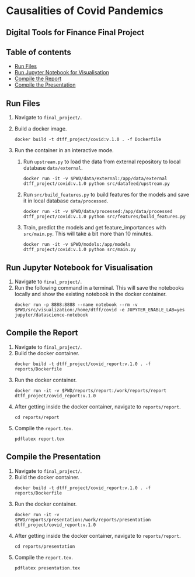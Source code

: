 # Causalities of Covid Pandemics
## Digital Tools for Finance Final Project

## Table of contents
* [Run Files](#run-files)
* [Run Jupyter Notebook for Visualisation](#run-jupyter-notebook-for-visualisation)
* [Compile the Report](#compile-the-report)
* [Compile the Presentation](#compile-the-presentation)

## Run Files
1. Navigate to ```final_project/```.
2. Build a docker image.
    ```
    docker build -t dtff_project/covid:v.1.0 . -f Dockerfile
    ```
3. Run the container in an interactive mode.

    1. Run ```upstream.py``` to load the data from external repository to local database ```data/external```.
        ```
        docker run -it -v $PWD/data/external:/app/data/external dtff_project/covid:v.1.0 python src/datafeed/upstream.py
        ```
    2. Run ```src/build_features.py``` to build features for the models and save it in local database ```data/processed```.
        ```
        docker run -it -v $PWD/data/processed:/app/data/processed dtff_project/covid:v.1.0 python src/features/build_features.py
        ```
    3. Train, predict the models and get feature_importances with ```src/main.py```. This will take a bit more than 10 minutes.
        ```
        docker run -it -v $PWD/models:/app/models dtff_project/covid:v.1.0 python src/main.py
        ```

## Run Jupyter Notebook for Visualisation
1. Navigate to ```final_project/```.
2. Run the following command in a terminal. This will save the notebooks locally and show the existing notebook in the docker container.
    ```
    docker run -p 8888:8888 --name notebook --rm -v $PWD/src/visualization:/home/dtff/covid -e JUPYTER_ENABLE_LAB=yes jupyter/datascience-notebook
    ```

## Compile the Report

1. Navigate to ```final_project/```.
2. Build the docker container.
    ```
    docker build -t dtff_project/covid_report:v.1.0 . -f reports/Dockerfile
    ```
3. Run the docker container.
    ```
    docker run -it -v $PWD/reports/report:/work/reports/report dtff_project/covid_report:v.1.0
    ```
4. After getting inside the docker container, navigate to ```reports/report```.
    ```
    cd reports/report
    ```
5. Compile the ```report.tex```.
    ```
    pdflatex report.tex
    ```

## Compile the Presentation

1. Navigate to ```final_project/```.
2. Build the docker container.
    ```
    docker build -t dtff_project/covid_report:v.1.0 . -f reports/Dockerfile
    ```
3. Run the docker container.
    ```
    docker run -it -v $PWD/reports/presentation:/work/reports/presentation dtff_project/covid_report:v.1.0
    ```
4. After getting inside the docker container, navigate to ```reports/report```.
    ```
    cd reports/presentation
    ```
5. Compile the ```report.tex```.
    ```
    pdflatex presentation.tex

